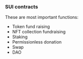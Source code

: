 ### SUI contracts

These are most important functions:

- Token fund raising
- NFT collection fundraising
- Staking
- Permissionless donation
- Swap
- DAO

